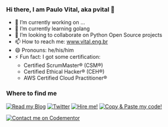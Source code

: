 ### Hi there, I am Paulo Vital, aka pvital 👋

<!--
**pvital/pvital** is a ✨ _special_ ✨ repository because its `README.md` (this file) appears on your GitHub profile.
-->

- 🔭 I’m currently working on ...
- 🌱 I’m currently learning golang
- 🤔 I’m looking to collaborate on Python Open Source projects
- 📫 How to reach me: www.vital.eng.br
- 😄 Pronouns: he/his/him
- ⚡ Fun fact: I got some certification:
  * Certified ScrumMaster® (CSM®)
  * Certified Ethical Hacker® (CEH®)
  * AWS Certified Cloud Practitioner® 

### Where to find me
[![Read my Blog](https://img.shields.io/badge/Blog-%2312100E.svg?&style=flat&logo=wordpress&logoColor=white)](https://pvital.wordpress.com)
[![Twitter](https://img.shields.io/badge/Twitter-%231DA1F2.svg?&style=flat&logo=twitter&logoColor=white)](https://twitter.com/prpvital)
[![Hire me!](https://img.shields.io/badge/LinkedIn-%230077B5.svg?&style=flat&logo=linkedin&logoColor=white)](https://www.linkedin.com/in/pvital)
[![Copy & Paste my code!](https://img.shields.io/badge/GitHub-%2312100E.svg?&style=flat&logo=Github&logoColor=white)](https://github.com/pvital)

[![Contact me on Codementor](https://www.codementor.io/m-badges/pvital/book-session.svg)](https://www.codementor.io/@pvital?refer=badge)
